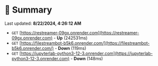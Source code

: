 # 📖 Summary
Last updated: **8/22/2024, 4:26:12 AM**

- `GET` [https://restreamer-09gx.onrender.com](https://restreamer-09gx.onrender.com) - **Up** (242531ms)
- `GET` [https://filestreambot-b5k6.onrender.com/](https://filestreambot-b5k6.onrender.com/) - **Down** (119ms)
- `GET` [https://jupyterlab-python3-12-3.onrender.com](https://jupyterlab-python3-12-3.onrender.com) - **Down** (148ms)
